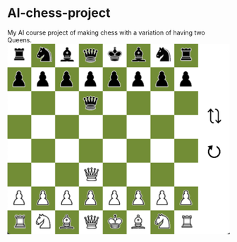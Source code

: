 # AI-chess-project
My AI course project of making chess with a variation of having two Queens.
[![Watch the video](https://github.com/hus-git1/AI-chess-project/blob/main/demopng.png)](https://drive.google.com/file/d/1Ir5rMIfUYzh3gPTxsiH56d0rSApV9021/view?usp=sharing)
